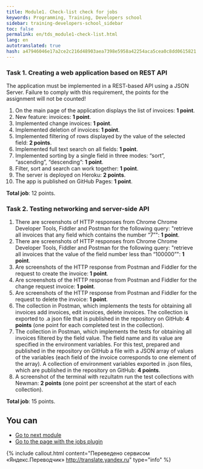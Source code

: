 ```yaml
---
title: Module1. Check-list check for jobs
keywords: Programming, Training, Developers school
sidebar: training-developers-school_sidebar
toc: false
permalink: en/tds_module1-check-list.html
lang: en
autotranslated: true
hash: a47946046e17a2ce2c216d48903aea7398e5958a42254aca5cea0c8dd0615821
---
```


### Task 1. Creating a web application based on REST API

The application must be implemented in a REST-based API using a JSON Server. Failure to comply with this requirement, the points for the assignment will not be counted!

1. On the main page of the application displays the list of invoices: **1 point**.
2. New feature: invoices: **1 point**.
3. Implemented change invoices: **1 point**.
4. Implemented deletion of invoices: **1 point**.
5. Implemented filtering of rows displayed by the value of the selected field: **2 points**.
6. Implemented full text search on all fields: **1 point**.
7. Implemented sorting by a single field in three modes: “sort”, “ascending”, “descending”: **1 point**.
8. Filter, sort and search can work together: **1 point**.
9. The server is deployed on Heroku: **2 points**.
10. The app is published on GitHub Pages: **1 point**.

**Total job**: 12 points.

### Task 2. Testing networking and server-side API

1. There are screenshots of HTTP responses from Chrome Chrome Developer Tools, Fiddler and Postman for the following query: "retrieve all invoices that any field which contains the number “7”": **1 point**.
2. There are screenshots of HTTP responses from Chrome Chrome Developer Tools, Fiddler and Postman for the following query: "retrieve all invoices that the value of the field number less than “100000”": **1 point**.
3. Are screenshots of the HTTP response from Postman and Fiddler for the request to create the invoice: **1 point**.
4. Are screenshots of the HTTP response from Postman and Fiddler for the change request invoice: **1 point**.
5. Are screenshots of the HTTP response from Postman and Fiddler for the request to delete the invoice: **1 point**.
6. The collection in Postman, which implements the tests for obtaining all invoices add invoices, edit invoices, delete invoices. The collection is exported to .a json file that is published in the repository on GitHub: **4 points** (one point for each completed test in the collection).
7. The collection in Postman, which implements the tests for obtaining all invoices filtered by the field value. The field name and its value are specified in the environment variables. For this test, prepared and published in the repository on GitHub a file with a JSON array of values of the variables (each field of the invoice corresponds to one element of the array). A collection of environment variables exported in .json files, which are published in the repository on GitHub: **4 points**.
8. A screenshot of the terminal with rezultatm run the test collections with Newman: **2 points** (one point per screenshot at the start of each collection).

**Total job**: 15 points.

## You can

* [Go to next module](tds_module2-about.html)
* [Go to the page with the jobs plugin](tds_module1-appendix.html)



{% include callout.html content="Переведено сервисом «Яндекс.Переводчик» <http://translate.yandex.ru>" type="info" %}